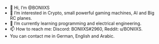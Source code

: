 - 👋 Hi, I’m @BONIIXS
- 👀 I’m interested in Crypto, small powerful gaming machines, AI and Big RC planes.
- 🌱 I’m currently learning programming and electrical engineering.
- 📫 How to reach me: Discord: BONIIXS#2960, Reddit: u/BONIIXS.
- You can contact me in German, English and Arabic.
<!---
BONIIXS/BONIIXS is a ✨ special ✨ repository because its `README.md` (this file) appears on your GitHub profile.
You can click the Preview link to take a look at your changes.
--->

